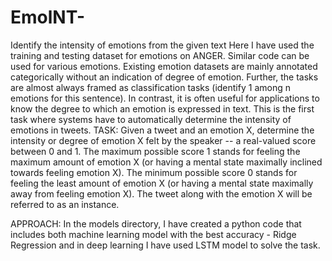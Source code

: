 # EmolNT-
Identify the intensity of emotions from the given text
Here I have used the training and testing dataset for emotions on ANGER. Similar code can be used for various emotions. Existing emotion datasets are mainly annotated categorically without an indication of degree of emotion. Further, the tasks are almost always framed as classification tasks (identify 1 among n emotions for this sentence). In contrast, it is often useful for applications to know the degree to which an emotion is expressed in text. This is the first task where systems have to automatically determine the intensity of emotions in tweets.
TASK: Given a tweet and an emotion X, determine the intensity or degree of emotion X felt by the speaker -- a real-valued score between 0 and 1. The maximum possible score 1 stands for feeling the maximum amount of emotion X (or having a mental state maximally inclined towards feeling emotion X). The minimum possible score 0 stands for feeling the least amount of emotion X (or having a mental state maximally away from feeling emotion X). The tweet along with the emotion X will be referred to as an instance. 

APPROACH: In the models directory, I have created a python code that includes both machine learning model with the best accuracy - Ridge Regression and in deep learning I have used LSTM model to solve the task.


